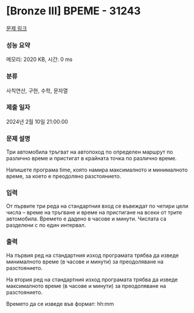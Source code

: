 # [Bronze III] ВРЕМЕ - 31243 

[문제 링크](https://www.acmicpc.net/problem/31243) 

### 성능 요약

메모리: 2020 KB, 시간: 0 ms

### 분류

사칙연산, 구현, 수학, 문자열

### 제출 일자

2024년 2월 10일 21:00:00

### 문제 설명

<p>Три автомобила тръгват на автопоход по определен маршрут по различно време и пристигат в крайната точка по различно време.</p>

<p>Напишете програма time, която намира максималното и минималното време, за което е преодоляно разстоянието.</p>

### 입력 

 <p>От първите три реда на стандартния вход се въвеждат по четири цели числа – време на тръгване и време на пристигане на всеки от трите автомобила. Времето е дадено в часове и минути. Числата са разделени с по един интервал.</p>

### 출력 

 <p>На първия ред на стандартния изход програмата трябва да изведе минималното време (в часове и минути) за преодоляване на разстоянието.</p>

<p>На втория ред на стандартния изход програмата трябва да изведе максималното време (в часове и минути) за преодоляване на разстоянието.</p>

<p>Времето да се изведе във формат: hh:mm</p>

